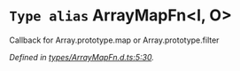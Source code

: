 # `Type alias` ArrayMapFn\<I, O>

Callback for Array.prototype.map or Array.prototype.filter

*Defined in [types/ArrayMapFn.d.ts:5:30](https://github.com/Alorel/rxutils/blob/e14ca99/projects/rxutils/types/ArrayMapFn.d.ts#L5).*